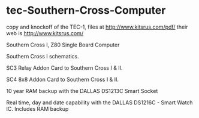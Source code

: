 # tec-Southern-Cross-Computer

copy and knockoff of the TEC-1, files at http://www.kitsrus.com/pdf/
their web is http://www.kitsrus.com/



Southern Cross I, Z80 Single Board Computer

Southern Cross I schematics.

SC3 Relay Addon Card to Southern Cross I & II.

SC4 8x8 Addon Card to Southern Cross I & II.

10 year RAM backup with the DALLAS DS1213C Smart Socket

Real time, day and date capability with the DALLAS DS1216C - Smart Watch IC. Includes RAM backup



